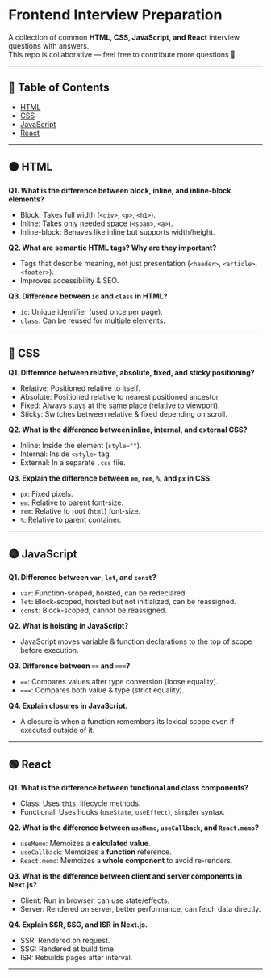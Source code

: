 # Frontend Interview Preparation

A collection of common **HTML, CSS, JavaScript, and React** interview questions with answers.  
This repo is collaborative — feel free to contribute more questions 🚀

---

## 📑 Table of Contents
- [HTML](#html)
- [CSS](#css)
- [JavaScript](#javascript)
- [React](#react)

---

## 🟠 HTML

**Q1. What is the difference between block, inline, and inline-block elements?**  
- Block: Takes full width (`<div>`, `<p>`, `<h1>`).  
- Inline: Takes only needed space (`<span>`, `<a>`).  
- Inline-block: Behaves like inline but supports width/height.  

**Q2. What are semantic HTML tags? Why are they important?**  
- Tags that describe meaning, not just presentation (`<header>`, `<article>`, `<footer>`).  
- Improves accessibility & SEO.  

**Q3. Difference between `id` and `class` in HTML?**  
- `id`: Unique identifier (used once per page).  
- `class`: Can be reused for multiple elements.  

---

## 🔵 CSS

**Q1. Difference between relative, absolute, fixed, and sticky positioning?**  
- Relative: Positioned relative to itself.  
- Absolute: Positioned relative to nearest positioned ancestor.  
- Fixed: Always stays at the same place (relative to viewport).  
- Sticky: Switches between relative & fixed depending on scroll.  

**Q2. What is the difference between inline, internal, and external CSS?**  
- Inline: Inside the element (`style=""`).  
- Internal: Inside `<style>` tag.  
- External: In a separate `.css` file.  

**Q3. Explain the difference between `em`, `rem`, `%`, and `px` in CSS.**  
- `px`: Fixed pixels.  
- `em`: Relative to parent font-size.  
- `rem`: Relative to root (`html`) font-size.  
- `%`: Relative to parent container.  

---

## 🟡 JavaScript

**Q1. Difference between `var`, `let`, and `const`?**  
- `var`: Function-scoped, hoisted, can be redeclared.  
- `let`: Block-scoped, hoisted but not initialized, can be reassigned.  
- `const`: Block-scoped, cannot be reassigned.  

**Q2. What is hoisting in JavaScript?**  
- JavaScript moves variable & function declarations to the top of scope before execution.  

**Q3. Difference between `==` and `===`?**  
- `==`: Compares values after type conversion (loose equality).  
- `===`: Compares both value & type (strict equality).  

**Q4. Explain closures in JavaScript.**  
- A closure is when a function remembers its lexical scope even if executed outside of it.  

---

## 🟢 React

**Q1. What is the difference between functional and class components?**  
- Class: Uses `this`, lifecycle methods.  
- Functional: Uses hooks (`useState`, `useEffect`), simpler syntax.  

**Q2. What is the difference between `useMemo`, `useCallback`, and `React.memo`?**  
- `useMemo`: Memoizes a **calculated value**.  
- `useCallback`: Memoizes a **function** reference.  
- `React.memo`: Memoizes a **whole component** to avoid re-renders.  

**Q3. What is the difference between client and server components in Next.js?**  
- Client: Run in browser, can use state/effects.  
- Server: Rendered on server, better performance, can fetch data directly.  

**Q4. Explain SSR, SSG, and ISR in Next.js.**  
- SSR: Rendered on request.  
- SSG: Rendered at build time.  
- ISR: Rebuilds pages after interval.  

---
